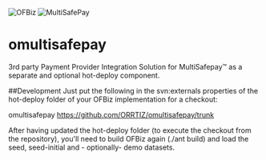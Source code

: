 ![OFBiz](http://ofbiz.apache.org/images/logo.png "Apache OFBiz")&nbsp;![MultiSafePay](https://testuser.multisafepay.com/app/images/multisafepay/logo-footer.png "MultiSafepay")

# omultisafepay
3rd party Payment Provider Integration Solution for MultiSafepay&trade; as a separate and optional hot-deploy component.

##Development
Just put the following in the svn:externals properties of the hot-deploy folder of your OFBiz implementation for a checkout:

omultisafepay         https://github.com/ORRTIZ/omultisafepay/trunk

After having updated the hot-deploy folder (to execute the checkout from the repository), you'll need to build OFBiz again (./ant build) and load the seed, seed-initial and  - optionally- demo datasets.

